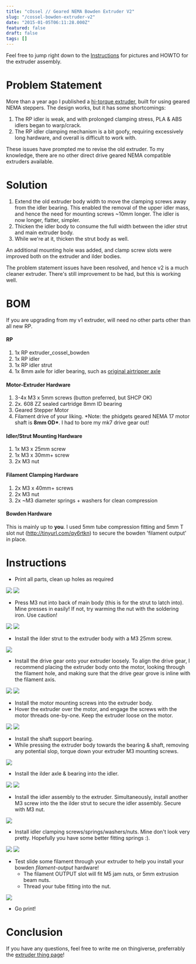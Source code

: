 ```yaml
---
title: "cOssel // Geared NEMA Bowden Extruder V2"
slug: "/cossel-bowden-extruder-v2"
date: "2015-01-05T06:11:28.000Z"
featured: false
draft: false
tags: []
---
```


Feel free to jump right down to the [Instructions](#instructions) for pictures
and HOWTO for the extruder assembly.

# Problem Statement

More than a year ago I published a
[hi-torque extruder](http://cdaringe.com/cossel-new-bowden-extruder-design/),
built for using geared NEMA steppers. The design works, but it has some
shortcomings:

1. The RP idler is weak, and with prolonged clamping stress, PLA & ABS idlers
   began to warp/crack.
1. The RP idler clamping mechanism is a bit goofy, requiring excessively long
   hardware, and overall is difficult to work with.

These issues have prompted me to revise the old extruder. To my knowledge, there
are no other direct drive geared NEMA compatible extruders available.

# Solution

1. Extend the old extruder body width to move the clamping screws away from the
   idler bearing. This enabled the removal of the upper idler mass, and hence
   the need for mounting screws ~10mm longer. The idler is now longer, flatter,
   simpler.
1. Thicken the idler body to consume the full width between the idler strut and
   main extruder body.
1. While we're at it, thicken the strut body as well.

An additional mounting hole was added, and clamp screw slots were improved both
on the extruder and ilder bodies.

The problem statement issues have been resolved, and hence v2 is a much cleaner
extruder. There's still improvement to be had, but this is working well.

# BOM

If you are upgrading from my v1 extruder, will need no other parts other than
all new RP.

#### RP

1. 1x RP extruder_cossel_bowden
1. 1x RP idler
1. 1x RP idler strut
1. 1x 8mm axle for idler bearing, such as
   [original airtripper axle](http://www.thingiverse.com/thing:35404/#files)

#### Motor-Extruder Hardware

1. 3-4x M3 x 5mm screws (button preferred, but SHCP OK)
1. 2x. 608 ZZ sealed cartridge 8mm ID bearing
1. Geared Stepper Motor
1. Filament drive of your liking. \*Note: the phidgets geared NEMA 17 motor
   shaft is **8mm OD\***. I had to bore my mk7 drive gear out!

#### Idler/Strut Mounting Hardware

1. 1x M3 x 25mm screw
1. 1x M3 x 30mm+ screw
1. 2x M3 nut

#### Filament Clamping Hardware

1. 2x M3 x 40mm+ screws
1. 2x M3 nut
1. 2x ~M3 diameter springs + washers for clean compression

#### Bowden Hardware

This is mainly up to **you**. I used 5mm tube compression fitting and 5mm T slot
nut (http://tinyurl.com/qy6rtkn) to secure the bowden 'filament output' in
place.

# Instructions

- Print all parts, clean up holes as required

![](./images/cdaringe-Bowden-Extruder-Geared-NEMA-v2---19.jpg)
![](./images/cdaringe-Bowden-Extruder-Geared-NEMA-v2---17.jpg)

- Press M3 nut into back of main body (this is for the strut to latch into).
  Mine presses in easily! If not, try warming the nut with the soldering iron.
  Use caution!

![](./images/cdaringe-Bowden-Extruder-Geared-NEMA-v2---16.jpg)
![](./images/cdaringe-Bowden-Extruder-Geared-NEMA-v2---15.jpg)

- Install the ilder strut to the extruder body with a M3 25mm screw.

![](./images/cdaringe-Bowden-Extruder-Geared-NEMA-v2---12.jpg)

- Install the drive gear onto your extruder loosely. To align the drive gear, I
  recommend placing the extruder body onto the motor, looking through the
  filament hole, and making sure that the drive gear grove is inline with the
  filament axis.

![](./images/cdaringe-Bowden-Extruder-Geared-NEMA-v2---14.jpg)
![](./images/cdaringe-Bowden-Extruder-Geared-NEMA-v2---13.jpg)

- Install the motor mounting screws into the extruder body.
- Hover the extruder over the motor, and engage the screws with the motor
  threads one-by-one. Keep the extruder loose on the motor.

![](./images/cdaringe-Bowden-Extruder-Geared-NEMA-v2---10.jpg)
![](./images/cdaringe-Bowden-Extruder-Geared-NEMA-v2---9.jpg)

- Install the shaft support bearing.
- While pressing the extruder body towards the bearing & shaft, removing any
  potential slop, torque down your extruder M3 mounting screws.

![](./images/cdaringe-Bowden-Extruder-Geared-NEMA-v2---8.jpg)

- Install the ilder axle & bearing into the idler.

![](./images/cdaringe-Bowden-Extruder-Geared-NEMA-v2---7.jpg)
![](./images/cdaringe-Bowden-Extruder-Geared-NEMA-v2---5.jpg)

- Install the idler assembly to the extruder. Simultaneously, install another M3
  screw into the the ilder strut to secure the idler assembly. Secure with M3
  nut.

![](./images/cdaringe-Bowden-Extruder-Geared-NEMA-v2---4.jpg)

- Install idler clamping screws/springs/washers/nuts. Mine don't look very
  pretty. Hopefully you have some better fitting springs :).

![](./images/cdaringe-Bowden-Extruder-Geared-NEMA-v2---2.jpg)
![](./images/cdaringe-Bowden-Extruder-Geared-NEMA-v2---3.jpg)

- Test slide some filament through your extruder to help you install your bowden
  _filament-output_ hardware!
  - The filament OUTPUT slot will fit M5 jam nuts, or 5mm extrusion beam nuts.
  - Thread your tube fitting into the nut.

![](./images/cdaringe-Bowden-Extruder-Geared-NEMA-v2---1.jpg)

- Go print!

# Conclusion

If you have any questions, feel free to write me on thingiverse, preferrably the
[extruder thing page](http://www.thingiverse.com/thing:621705)!
